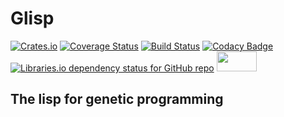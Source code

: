# Glisp
[![Crates.io](https://img.shields.io/crates/dv/glisp.svg?colorB=yellow&label=crates.io)](https://crates.io/crates/glisp)
[![Coverage Status](https://coveralls.io/repos/github/jordanosborn/Glisp/badge.svg?branch=master)](https://coveralls.io/github/jordanosborn/Glisp?branch=master)
[![Build Status](https://travis-ci.com/jordanosborn/Glisp.svg?branch=master)](https://travis-ci.com/jordanosborn/Glisp)
[![Codacy Badge](https://api.codacy.com/project/badge/Grade/546837eb876347d1bddfbe39075df58c)](https://www.codacy.com/app/jordanosborn/Glisp?utm_source=github.com&amp;utm_medium=referral&amp;utm_content=jordanosborn/Glisp&amp;utm_campaign=Badge_Grade)
[![Libraries.io dependency status for GitHub repo](https://img.shields.io/librariesio/github/jordanosborn/glisp.svg)](https://libraries.io/github/jordanosborn/Glisp)
<a href="https://www.rust-lang.org"><img src="https://mir-s3-cdn-cf.behance.net/project_modules/disp/7df0bd42774743.57ee5f32bd76e.gif" width="64" height="32"/></a>

## The lisp for genetic programming
